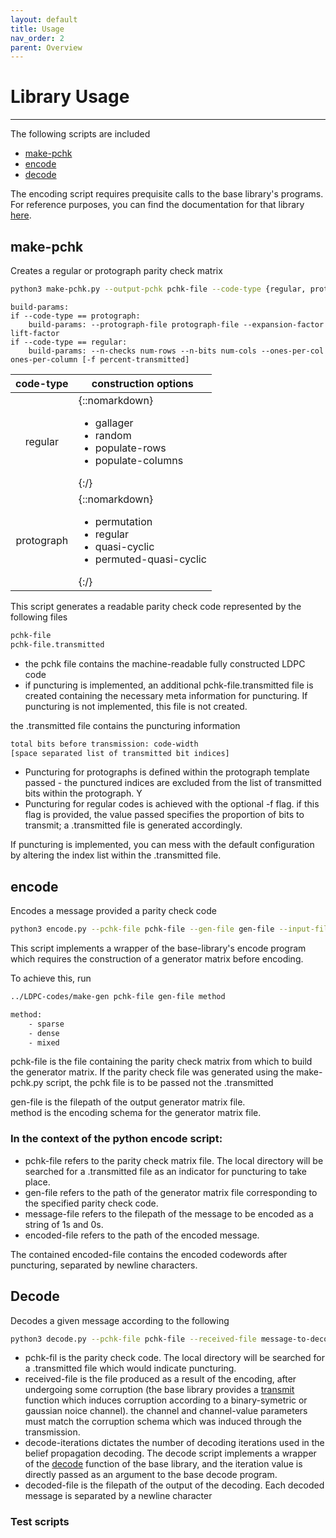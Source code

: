 ```yaml
---
layout: default
title: Usage
nav_order: 2
parent: Overview
---
```


# Library Usage
---

The following scripts are included
* [make-pchk](usage.html#make-pchk)
* [encode](usage.html#encode)
* [decode](usage.html#decode)

The encoding script requires prequisite calls to the base library's programs. For reference purposes, you can find the documentation for that library [here](./LDPC-codes/progs.html).

## make-pchk
Creates a regular or protograph parity check matrix
```sh
python3 make-pchk.py --output-pchk pchk-file --code-type {regular, protograph} --construction construction-option build-params
```
```
build-params:
if --code-type == protograph:
    build-params: --protograph-file protograph-file --expansion-factor lift-factor
if --code-type == regular:
    build-params: --n-checks num-rows --n-bits num-cols --ones-per-col ones-per-column [-f percent-transmitted]
```

| code-type |  construction options |
|:-:|-|
| regular | {::nomarkdown}<ul><li>gallager</li><li>random</li><li>populate-rows</li><li>populate-columns</li></ul>{:/} |
| protograph | {::nomarkdown}<ul><li>permutation</li><li>regular</li><li>quasi-cyclic</li><li>permuted-quasi-cyclic</li></ul>{:/} |

This script generates a readable parity check code represented by the following files
```sh
pchk-file
pchk-file.transmitted
```

* the pchk file contains the machine-readable fully constructed LDPC code
* if puncturing is implemented, an additional pchk-file.transmitted file is created containing the necessary meta information for puncturing. If puncturing is not implemented, this file is not created.

the .transmitted file contains the puncturing information
```sh
total bits before transmission: code-width
[space separated list of transmitted bit indices]
```
* Puncturing for protographs is defined within the protograph template passed - the punctured indices are excluded from the list of transmitted bits within the protograph. Y
* Puncturing for regular codes is achieved with the optional -f flag. if this flag is provided, the value passed specifies the proportion of bits to transmit; a .transmitted file is generated accordingly.

If puncturing is implemented, you can mess with the default configuration by altering the index list within the .transmitted file.

## encode
Encodes a message provided a parity check code
```sh
python3 encode.py --pchk-file pchk-file --gen-file gen-file --input-file message-file --output-file encoded-file
```
This script implements a wrapper of the base-library's encode program which requires
the construction of a generator matrix before encoding.

To achieve this, run
```sh
../LDPC-codes/make-gen pchk-file gen-file method
```
```sh
method:
    - sparse
    - dense
    - mixed
```
pchk-file is the file containing the parity check matrix from which to build the generator matrix. If the parity check file was generated using the make-pchk.py script, the pchk file is to be passed not the .transmitted

gen-file is the filepath of the output generator matrix file. <br>
method is the encoding schema for the generator matrix file.

###  In the context of the python encode script:

* pchk-file refers to the parity check matrix file. The local directory will be searched for a .transmitted file as an indicator for puncturing to take place.
* gen-file refers to the path of the generator matrix file corresponding to the specified parity check code.
* message-file refers to the filepath of the message to be encoded as a string of 1s and 0s.
* encoded-file refers to the path of the encoded message.

The contained encoded-file contains the encoded codewords after puncturing, separated by newline characters.

## Decode
Decodes a given message according to the following
```sh
python3 decode.py --pchk-file pchk-file --received-file message-to-decode --output-file decodeed-output --channel {bsc, awgn} --channel-parameters channel-value [--decode-iterations decode-iterations]
```
* pchk-fil is the parity check code. The local directory will be searched for a .transmitted file which would indicate puncturing.
* received-file is the file produced as a result of the encoding, after undergoing some corruption (the base library provides a [transmit](./LDPC-codes/channel.html#transmit) function which induces corruption according to a binary-symetric or gaussian noice channel). the channel and channel-value parameters must match the corruption schema which was induced through the transmission.
* decode-iterations dictates the number of decoding iterations used in the belief propagation decoding. The decode script implements a wrapper of the [decode](./LDPC-codes/decoding.html#decode) function of the base library, and the iteration value is directly passed as an argument to the base decode program.
* decoded-file is the filepath of the output of the decoding. Each decoded message is separated by a newline character

### Test scripts
